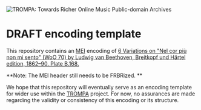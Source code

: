 ![TROMPA: Towards Richer Online Music Public-domain Archives](https://trompamusic.eu/sites/default/files/top-bar-logo_0_0.png)

# DRAFT encoding template

This repository contains an [MEI](https://music-encoding.org) encoding of [6 Variations on "Nel cor più non mi sento" (WoO 70) by Ludwig van Beethoven, Breitkopf und Härtel edition, 1862–90. Plate B.168.](https://imslp.org/wiki/Special:ReverseLookup/53031) 

**Note: The MEI header still needs to be FRBRized. **

We hope that this repository will eventually serve as an encoding template for wider use within the [TROMPA](https://trompamusic.eu) project. For now, no assurances are made regarding the validity or consistency of this encoding or its structure.
